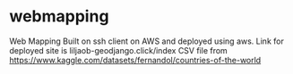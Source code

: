 # webmapping
Web Mapping
Built on ssh client on AWS and deployed using aws.
Link for deployed site is liljaob-geodjango.click/index
CSV file from https://www.kaggle.com/datasets/fernandol/countries-of-the-world
